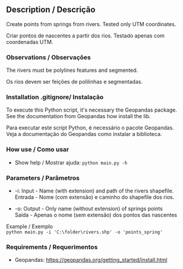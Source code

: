 ## Description / Descrição

Create points from springs from rivers. Tested only UTM coordinates.

Criar pontos de nascentes a partir dos rios. Testado apenas com coordenadas UTM.

### Observations / Observações

The rivers must be polylines features and segmented.

Os rios devem ser feições de polilinhas e segmentadas.

### Installation .gitignore/ Instalação

To execute this Python script, it's necessary the Geopandas package.  
See the documentation from Geopandas how install the lib.

Para executar este script Python, é necessário o pacote Geopandas.  
Veja a documentação do Geopandas como instalar a biblioteca.

### How use / Como usar

* Show help / Mostrar ajuda: `python main.py -h`

### Parameters / Parâmetros

* -i: Input - Name (with extension) and path of the rivers shapefile.  
  Entrada - Nome (com extensão) e caminho do shapefile dos rios.


* -o: Output - Only name (without extension) of springs points  
  Saída - Apenas o nome (sem extensão) dos pontos das nascentes


Example / Exemplo  
`python main.py -i 'C:\folder\rivers.shp' -o 'points_spring'`

### Requirements / Requerimentos
* Geopandas: https://geopandas.org/getting_started/install.html